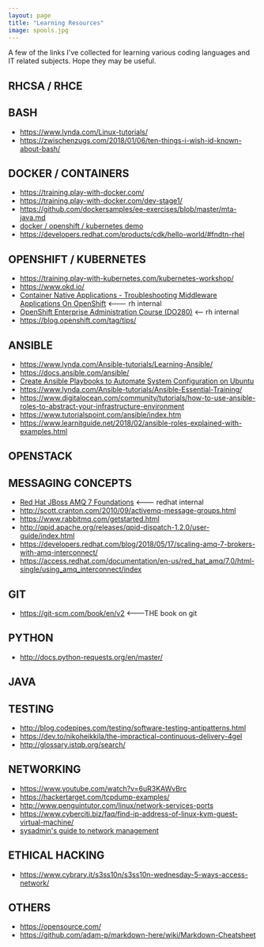 ```yaml
---
layout: page
title: "Learning Resources"
image: spools.jpg
---
```


A few of the links I've collected for learning various coding languages and IT related subjects. Hope they may be useful.

## RHCSA / RHCE

## BASH
   * https://www.lynda.com/Linux-tutorials/
   * https://zwischenzugs.com/2018/01/06/ten-things-i-wish-id-known-about-bash/

## DOCKER / CONTAINERS
   * https://training.play-with-docker.com/
   * https://training.play-with-docker.com/dev-stage1/
   * https://github.com/dockersamples/ee-exercises/blob/master/mta-java.md
   * [docker / openshift / kubernetes demo](https://www.youtube.com/watch?v=AoDhQt8PtUQ)
   * https://developers.redhat.com/products/cdk/hello-world/#fndtn-rhel
   
## OPENSHIFT / KUBERNETES
   * https://training.play-with-kubernetes.com/kubernetes-workshop/
   * https://www.okd.io/
   * [Container Native Applications - Troubleshooting Middleware Applications On OpenShift](https://learning.redhat.com/course/view.php?id=1243) <--- rh internal
   * [OpenShift Enterprise Administration Course (DO280)](https://learning.redhat.com/course/view.php?id=423) <-- rh internal
   * https://blog.openshift.com/tag/tips/


## ANSIBLE
   * https://www.lynda.com/Ansible-tutorials/Learning-Ansible/
   * https://docs.ansible.com/ansible/
   * [Create Ansible Playbooks to Automate System Configuration on Ubuntu](https://www.digitalocean.com/community/tutorials/how-to-create-ansible-playbooks-to-automate-system-configuration-on-ubuntu)
   * https://www.lynda.com/Ansible-tutorials/Ansible-Essential-Training/
   * https://www.digitalocean.com/community/tutorials/how-to-use-ansible-roles-to-abstract-your-infrastructure-environment
   * https://www.tutorialspoint.com/ansible/index.htm
   * https://www.learnitguide.net/2018/02/ansible-roles-explained-with-examples.html

## OPENSTACK

## MESSAGING CONCEPTS
   * [Red Hat JBoss AMQ 7 Foundations](https://learning.redhat.com/course/view.php?id=846)  <--- redhat internal
   * http://scott.cranton.com/2010/09/activemq-message-groups.html
   * https://www.rabbitmq.com/getstarted.html
   * http://qpid.apache.org/releases/qpid-dispatch-1.2.0/user-guide/index.html
   * https://developers.redhat.com/blog/2018/05/17/scaling-amq-7-brokers-with-amq-interconnect/
   * https://access.redhat.com/documentation/en-us/red_hat_amq/7.0/html-single/using_amq_interconnect/index
   
   
   

## GIT
   * https://git-scm.com/book/en/v2 <---THE book on git

## PYTHON
   * http://docs.python-requests.org/en/master/

## JAVA 

## TESTING
   * http://blog.codepipes.com/testing/software-testing-antipatterns.html
   * https://dev.to/nikoheikkila/the-impractical-continuous-delivery-4gel
   * http://glossary.istqb.org/search/

## NETWORKING
   * https://www.youtube.com/watch?v=6uR3KAWvBrc
   * https://hackertarget.com/tcpdump-examples/
   * http://www.penguintutor.com/linux/network-services-ports
   * https://www.cyberciti.biz/faq/find-ip-address-of-linux-kvm-guest-virtual-machine/
   * [ sysadmin's guide to network management](https://opensource.com/article/18/7/sysadmin-guide-networking-commands?utm_medium=Email&utm_campaign=weekly&sc_cid=701f2000000RRAlAAO)

## ETHICAL HACKING
   * https://www.cybrary.it/s3ss10n/s3ss10n-wednesday-5-ways-access-network/
   

## OTHERS
   * https://opensource.com/
   * https://github.com/adam-p/markdown-here/wiki/Markdown-Cheatsheet
